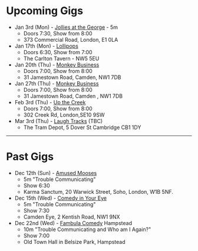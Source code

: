 Upcoming Gigs
=============

* Jan 3rd (Mon) - [Jollies at the George](https://www.facebook.com/jolliesatthegeorge) - 5m 
  - Doors 7:30, Show from 8:00
  - 373 Commercial Road, London, E1 0LA
* Jan 17th (Mon) - [Lollipops](https://www.facebook.com/lolipopslivecomedy)
  - Doors 6:30, Show from 7:00
  - The Carlton Tavern - NW5 5EU
* Jan 20th (Thu) - [Monkey Business](http://www.monkeybusinesscomedyclub.co.uk/)
  - Doors 7:00, Show from 8:00
  - 31 Jamestown Road, Camden, NW1 7DB
* Jan 27th (Thu) - [Monkey Business](http://www.monkeybusinesscomedyclub.co.uk/)
  - Doors 7:00, Show from 8:00
  - 31 Jamestown Road, Camden , NW1 7DB
* Feb 3rd (Thu) - [Up the Creek](https://up-the-creek.com)
  - Doors 7:00, Show from 8:00
  - 302 Creek Rd, London,SE10 9SW
* Mar 3rd (Thu) - [Laugh Tracks](https://www.facebook.com/laughtracks.comedynight/) (TBC)
  - The Tram Depot, 5 Dover St Cambridge CB1 1DY

----

Past Gigs
=========
* Dec 12th (Sun) - [Amused Mooses](https://www.amusedmoose.com)
  - 5m "Trouble Communicating"
  - Show 6:30
  - Karma Sanctum, 20 Warwick Street, Soho, London, W1B 5NF.
* Dec 15th (Wed) - [Comedy in Your Eye](https://www.facebook.com/comedyinyoureye/) 
  - 5m "Trouble Communicating"
  - Show 7:30
  - Camden Eye, 2 Kentish Road, NW1 9NX
* Dec 22nd (Wed) - [Fambula Comedy](https://www.facebook.com/FambulaComedy/) Hampstead 
  - 10m "Trouble Communicating and Who am I Again?"
  - Show 7:00
  - Old Town Hall in Belsize Park, Hampstead


